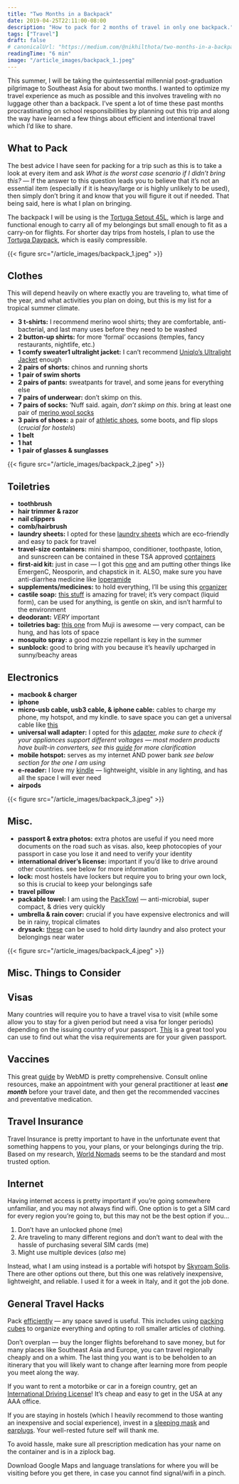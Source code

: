 ```yaml
---
title: "Two Months in a Backpack"
date: 2019-04-25T22:11:00-08:00
description: "How to pack for 2 months of travel in only one backpack."
tags: ["Travel"]
draft: false
# canonicalUrl: "https://medium.com/@nikhilthota/two-months-in-a-backpack-f4f04665a55"
readingTime: "6 min"
image: "/article_images/backpack_1.jpeg"
---
```


This summer, I will be taking the quintessential millennial post-graduation pilgrimage to Southeast Asia for about two months. I wanted to optimize my travel experience as much as possible and this involves traveling with no luggage other than a backpack. I’ve spent a lot of time these past months procrastinating on school responsibilities by planning out this trip and along the way have learned a few things about efficient and intentional travel which I’d like to share.

## What to Pack

The best advice I have seen for packing for a trip such as this is to take a look at every item and ask *What is the worst case scenario if I didn’t bring this?* — If the answer to this question leads you to believe that it’s not an essential item (especially if it is heavy/large or is highly unlikely to be used), then simply don’t bring it and know that you will figure it out if needed. That being said, here is what I plan on bringing.

The backpack I will be using is the [Tortuga Setout 45L](https://www.tortugabackpacks.com/products/setout-travel-backpack), which is large and functional enough to carry all of my belongings but small enough to fit as a carry-on for flights. For shorter day trips from hostels, I plan to use the [Tortuga Daypack](https://www.tortugabackpacks.com/products/setout-packable-daypack), which is easily compressible.

{{< figure src="/article_images/backpack_1.jpeg" >}}

## Clothes

This will depend heavily on where exactly you are traveling to, what time of the year, and what activities you plan on doing, but this is my list for a tropical summer climate.

* **3 t-shirts:** I recommend merino wool shirts; they are comfortable, anti-bacterial, and last many uses before they need to be washed
* **2 button-up shirts:** for more ‘formal’ occasions (temples, fancy restaurants, nightlife, etc.)
* **1 comfy sweater1 ultralight jacket:** I can’t recommend [Uniqlo’s Ultralight Jacket](https://www.uniqlo.com/us/en/ultra-light-down-jacket-400504.html) enough
* **2 pairs of shorts:** chinos and running shorts
* **1 pair of swim shorts**
* **2 pairs of pants:** sweatpants for travel, and some jeans for everything else
* **7 pairs of underwear:** don’t skimp on this.
* **7 pairs of socks:** ‘Nuff said. again, *don’t skimp on this*. bring at least one pair of [merino wool socks](https://www.amazon.com/AIvada-Merino-Hiking-Thermal-Winter/dp/B07F3FFTMK/)
* **3 pairs of shoes:** a pair of [athletic shoes](https://www.allbirds.com/products/mens-wool-runners), some boots, and flip slops (*crucial for hostels*)
* **1 belt**
* **1 hat**
* **1 pair of glasses & sunglasses**

{{< figure src="/article_images/backpack_2.jpeg" >}}

## Toiletries

* **toothbrush**
* **hair trimmer & razor**
* **nail clippers**
* **comb/hairbrush**
* **laundry sheets:** I opted for these [laundry sheets](https://www.amazon.com/gp/product/B07N32J44Q) which are eco-friendly and easy to pack for travel
* **travel-size containers:** mini shampoo, conditioner, toothpaste, lotion, and sunscreen can be contained in these TSA approved [containers](https://www.amazon.com/Lingito-Travel-Bottles-Cosmetic-Containers/dp/B07L5WK2BX/)
* **first-aid kit:** just in case — I got this [one](https://www.amazon.com/gp/product/B018VD4XIW) and am putting other things like EmergenC, Neosporin, and chapstick in it. ALSO, make sure you have anti-diarrhea medicine like [loperamide](https://www.amazon.com/GeriCare-Anti-Diarrheal-Strength-Caplet-Bottle/dp/B076CRWMBD)
* **supplements/medicines:** to hold everything, I’ll be using this [organizer](https://www.amazon.com/gp/product/B07L8HJD3D/)
* **castile soap:** [this stuff](https://shop.drbronner.com/body-care) is amazing for travel; it’s very compact (liquid form), can be used for anything, is gentle on skin, and isn’t harmful to the environment
* **deodorant:** *VERY* important
* **toiletries bag:** [this one](https://www.amazon.com/MoMa-Polyester-Hanging-Toiletries-Black/dp/B07CKKVNR3) from Muji is awesome — very compact, can be hung, and has lots of space
* **mosquito spray:** a good mozzie repellant is key in the summer
* **sunblock:** good to bring with you because it’s heavily upcharged in sunny/beachy areas

## Electronics

* **macbook & charger**
* **iphone**
* **micro-usb cable, usb3 cable, & iphone cable:** cables to charge my phone, my hotspot, and my kindle. to save space you can get a universal cable like [this](https://www.amazon.com/Multiple-Braided-Universal-ChromeBook-Android-Grey/dp/B076K5WQ4G/)
* **universal wall adapter:** I opted for this [adapter](https://www.amazon.com/Adapter-Worldwide-Universal-Charger-Charging/dp/B01KLMW9GY/), *make sure to check if your appliances support different voltages — most modern products have built-in converters, see this [guide](https://www.travelfashiongirl.com/voltage-converter-vs-travel-adapter-how-do-they-work/) for more clarification*
* **mobile hotspot:** serves as my internet AND power bank *see below section for the one I am using*
* **e-reader:** I love my [kindle](https://www.amazon.com/Kindle-reader-Glare-Free-Touchscreen-International/dp/B0186FET66/) — lightweight, visible in any lighting, and has all the space I will ever need
* **airpods**

{{< figure src="/article_images/backpack_3.jpeg" >}}

## Misc.

* **passport & extra photos:** extra photos are useful if you need more documents on the road such as visas. also, keep photocopies of your passport in case you lose it and need to verify your identity
* **international driver’s license:** important if you’d like to drive around other countries. see below for more information
* **lock:** most hostels have lockers but require you to bring your own lock, so this is crucial to keep your belongings safe
* **travel pillow**
* **packable towel:** I am using the [PackTowl](https://www.packtowl.com/) — anti-microbial, super compact, & dries very quickly
* **umbrella & rain cover:** crucial if you have expensive electronics and will be in rainy, tropical climates
* **drysack:** [these](https://www.amazon.com/Outdoor-Products-Ultimate-Sack-Three-Pack/dp/B001AZNATC/) can be used to hold dirty laundry and also protect your belongings near water

{{< figure src="/article_images/backpack_4.jpeg" >}}

## Misc. Things to Consider

## Visas

Many countries will require you to have a travel visa to visit (while some allow you to stay for a given period but need a visa for longer periods) depending on the issuing country of your passport. [This](https://www.passportindex.org/byRank.php) is a great tool you can use to find out what the visa requirements are for your given passport.

## Vaccines

This great [guide](https://www.webmd.com/vaccines/features/travel-vaccines#1) by WebMD is pretty comprehensive. Consult online resources, make an appointment with your general practitioner at least ***one month*** before your travel date, and then get the recommended vaccines and preventative medication.

## Travel Insurance

Travel Insurance is pretty important to have in the unfortunate event that something happens to you, your plans, or your belongings during the trip. Based on my research, [World Nomads](https://www.worldnomads.com/travel-insurance/get-a-quote?gclid=CjwKCAjwqfDlBRBDEiwAigXUaJ4xiTT0Jp7Sd41bsl-Pmyb83dy6COaICUY4zQhKfG3MSat9YuW5bxoCaEoQAvD_BwE) seems to be the standard and most trusted option.

## Internet

Having internet access is pretty important if you’re going somewhere unfamiliar, and you may not always find wifi. One option is to get a SIM card for every region you’re going to, but this may not be the best option if you…

1. Don’t have an unlocked phone (me)
2. Are traveling to many different regions and don’t want to deal with the hassle of purchasing several SIM cards (me)
3. Might use multiple devices (*also* me)

Instead, what I am using instead is a portable wifi hotspot by [Skyroam Solis](http://www.skyroam.com/). There are other options out there, but this one was relatively inexpensive, lightweight, and reliable. I used it for a week in Italy, and it got the job done.

## General Travel Hacks

Pack [efficiently](https://blog.tortugabackpacks.com/folding-vs-rolling-clothes-packing/) — any space saved is useful. This includes using [packing cubes](https://www.travelandleisure.com/travel-tips/packing-tips/best-packing-cubes-for-travel) to organize everything and opting to roll smaller articles of clothing.

Don’t overplan — buy the longer flights beforehand to save money, but for many places like Southeast Asia and Europe, you can travel regionally cheaply and on a whim. The last thing you want is to be beholden to an itinerary that you will likely want to change after learning more from people you meet along the way.

If you want to rent a motorbike or car in a foreign country, get an [International Driving License](https://www.aaa.com/vacation/idpf.html)! It’s cheap and easy to get in the USA at any AAA office.

If you are staying in hostels (which I heavily recommend to those wanting an inexpensive and social experience), invest in a [sleeping mask](https://www.amazon.com/Alaska-Natural-Sleep-Blindfold-Smooth/dp/B00GSO1D9O/ref=sr_1_3?keywords=sleeping%2Bmask&qid=1555886511&s=gateway&sr=8-3&th=1) and [earplugs](https://www.amazon.com/Macks-Ultra-Soft-Foam-Earplugs/dp/B0051U7W32/ref=sr_1_4?keywords=earplugs&qid=1555886560&s=gateway&sr=8-4). Your well-rested future self will thank me.

To avoid hassle, make sure all prescription medication has your name on the container and is in a ziplock bag.

Download Google Maps and language translations for where you will be visiting before you get there, in case you cannot find signal/wifi in a pinch.
